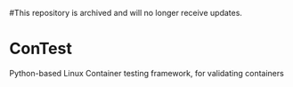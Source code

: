 #This repository is archived and will no longer receive updates.

ConTest
=======

Python-based Linux Container testing framework, for validating containers
